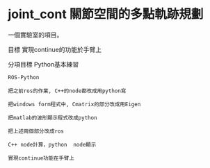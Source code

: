 # joint_cont 關節空間的多點軌跡規劃

一個實驗室的項目。

目標
	實現continue的功能於手臂上

分項目標
	Python基本練習

	ROS-Python

	把之前ros的作業, C++的node都改成用python寫

	把windows form程式中, Cmatrix的部分改成用Eigen

	把matlab的波形顯示程式改成python

	把上述兩個部分改成ros

	C++ node計算，python  node顯示

	實現continue功能在手臂上

